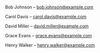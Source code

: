 Bob Johnson – bob.johnson@example.com

Carol Davis – carol.davis@example.com

David Miller – david.miller@example.com

Grace Evans – grace.evans@example.com

Henry Walker – henry.walker@example.com
